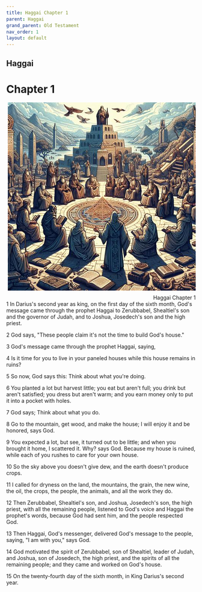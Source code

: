 ```yaml
---
title: Haggai Chapter 1
parent: Haggai
grand_parent: Old Testament
nav_order: 1
layout: default
---
```


## Haggai

# Chapter 1

<div style="clear: both; text-align: right;">
    <img src="/assets/Image/Haggai/500/1.jpg" alt="Haggai Chapter 1" class="chapter-image" style="max-width: 100%; height: auto; float: right; margin: 0 0 10px 10px; padding-left: 10%;">
    <figcaption style="font-size: 14px;">Haggai Chapter 1</figcaption>
</div>
1 In Darius's second year as king, on the first day of the sixth month, God's message came through the prophet Haggai to Zerubbabel, Shealtiel's son and the governor of Judah, and to Joshua, Josedech's son and the high priest.

2 God says, "These people claim it's not the time to build God's house."

3 God's message came through the prophet Haggai, saying,

4 Is it time for you to live in your paneled houses while this house remains in ruins?

5 So now, God says this: Think about what you're doing.

6 You planted a lot but harvest little; you eat but aren't full; you drink but aren't satisfied; you dress but aren't warm; and you earn money only to put it into a pocket with holes.

7 God says; Think about what you do.

8 Go to the mountain, get wood, and make the house; I will enjoy it and be honored, says God.

9 You expected a lot, but see, it turned out to be little; and when you brought it home, I scattered it. Why? says God. Because my house is ruined, while each of you rushes to care for your own house.

10 So the sky above you doesn't give dew, and the earth doesn't produce crops.

11 I called for dryness on the land, the mountains, the grain, the new wine, the oil, the crops, the people, the animals, and all the work they do.

12 Then Zerubbabel, Shealtiel's son, and Joshua, Josedech's son, the high priest, with all the remaining people, listened to God's voice and Haggai the prophet's words, because God had sent him, and the people respected God.

13 Then Haggai, God's messenger, delivered God's message to the people, saying, "I am with you," says God.

14 God motivated the spirit of Zerubbabel, son of Shealtiel, leader of Judah, and Joshua, son of Josedech, the high priest, and the spirits of all the remaining people; and they came and worked on God's house.

15 On the twenty-fourth day of the sixth month, in King Darius's second year.


